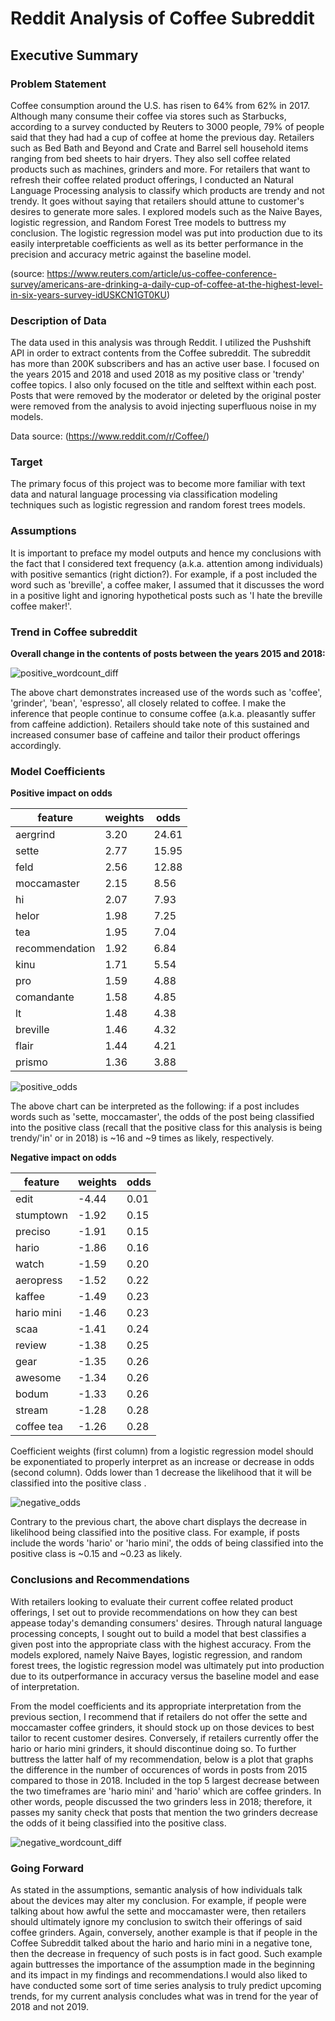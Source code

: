 # Reddit Analysis of Coffee Subreddit

## Executive Summary

### Problem Statement

Coffee consumption around the U.S. has risen to 64% from 62% in 2017. Although many consume their coffee via stores such as Starbucks, according to a survey conducted by Reuters to 3000 people, 79% of people said that they had had a cup of coffee at home the previous day. Retailers such as Bed Bath and Beyond and Crate and Barrel sell household items ranging from bed sheets to hair dryers. They also sell coffee related products such as machines, grinders and more. For retailers that want to refresh their coffee related product offerings, I conducted an Natural Language Processing analysis to classify which products are trendy and not trendy. It goes without saying that retailers should attune to customer's desires to generate more sales. I explored models such as the Naive Bayes, logistic regression, and Random Forest Tree models to buttress my conclusion. The logistic regression model was put into production due to its easily interpretable coefficients as well as its better performance in the precision and accuracy metric against the baseline model. <br> 

(source: https://www.reuters.com/article/us-coffee-conference-survey/americans-are-drinking-a-daily-cup-of-coffee-at-the-highest-level-in-six-years-survey-idUSKCN1GT0KU)

### Description of Data

The data used in this analysis was through Reddit. I utilized the Pushshift API in order to extract contents from the Coffee subreddit. The subreddit has more than 200K subscribers and has an active user base. I focused on the years 2015 and 2018 and used 2018 as my positive class or 'trendy' coffee topics.  I also only focused on the title and selftext within each post. Posts that were removed by the moderator or deleted by the original poster were removed from the analysis to avoid injecting superfluous noise in my models. <br>

Data source: (https://www.reddit.com/r/Coffee/)

### Target

The primary focus of this project was to become more familiar with text data and natural language processing via classification modeling techniques such as logistic regression and random forest trees models.

### Assumptions

It is important to preface my model outputs and hence my conclusions with the fact that I considered text frequency (a.k.a. attention among individuals) with positive semantics (right diction?). For example, if a post included the word such as 'breville', a coffee maker, I assumed that it discusses the word in a positive light and ignoring hypothetical posts such as 'I hate the breville coffee maker!'. <br>

### Trend in Coffee subreddit
**Overall change in the contents of posts between the years 2015 and 2018:**

![positive_wordcount_diff](./images/positive_wordcount_diff.png)

The above chart demonstrates increased use of the words such as 'coffee', 'grinder', 'bean', 'espresso', all closely related to coffee. I make the inference that people continue to consume coffee (a.k.a. pleasantly suffer from caffeine addiction). Retailers should take note of this sustained and increased consumer base of caffeine and tailor their product offerings accordingly. 

### Model Coefficients

**Positive impact on odds**

| feature | weights | odds |
| --- | --- | --- |
| aergrind | 3.20 |24.61|
| sette | 2.77 |15.95|
| feld | 2.56 |12.88|
| moccamaster | 2.15 |8.56|
| hi | 2.07 |7.93|
| helor | 1.98 |7.25|
| tea | 1.95 |7.04|
| recommendation | 1.92 |6.84|
| kinu | 1.71 |5.54|
| pro | 1.59 |4.88|
| comandante | 1.58 |4.85|
| lt | 1.48 |4.38|
| breville | 1.46 |4.32|
| flair | 1.44 |4.21|
| prismo | 1.36 |3.88|

![positive_odds](./images/positive_odds.png)

The above chart can be interpreted as the following: if a post includes words such as 'sette, moccamaster', the odds of the post being classified into the positive class  (recall that the positive class for this analysis is being trendy/'in' or in 2018) is ~16 and ~9 times as likely, respectively.

**Negative impact on odds**

| feature | weights | odds |
| --- | --- | --- |
| edit | -4.44 |0.01|
| stumptown | -1.92 |0.15|
| preciso | -1.91 |0.15|
| hario | -1.86 |0.16|
| watch | -1.59 |0.20|
| aeropress | -1.52 |0.22|
| kaffee | -1.49 |0.23|
| hario mini | -1.46 |0.23|
| scaa | -1.41 |0.24|
| review | -1.38 |0.25|
| gear | -1.35 |0.26|
| awesome | -1.34 |0.26|
| bodum | -1.33 |0.26|
| stream | -1.28 |0.28|
| coffee tea | -1.26 |0.28|

Coefficient weights (first column) from a logistic regression model should be exponentiated to properly interpret as an increase or decrease in odds (second column). Odds lower than 1 decrease the likelihood that it will be classified into the positive class .

![negative_odds](./images/negative_odds.png)

Contrary to the previous chart, the above chart displays the decrease in likelihood being classified into the positive class. For example, if posts include the words 'hario' or 'hario mini', the odds of being classified into the positive class is ~0.15 and ~0.23 as likely. 


### Conclusions and Recommendations

With retailers looking to evaluate their current coffee related product offerings, I set out to provide recommendations on how they can best appease today's demanding consumers' desires. Through natural language processing concepts, I sought out to build a model that best classifies a given post into the appropriate class with the highest accuracy. From the models explored, namely Naive Bayes, logistic regression, and random forest trees, the logistic regression model was ultimately put into production due to its outperformance in accuracy versus the baseline model and ease of interpretation.

From the model coefficients and its appropriate interpretation from the previous section, I recommend that if retailers do not offer the sette and moccamaster coffee grinders, it should stock up on those devices to best tailor to recent customer desires. Conversely, if retailers currently offer the hario or hario mini grinders, it should discontinue doing so. To further buttress the latter half of my recommendation, below is a plot that graphs the difference in the number of occurences of words in posts from 2015 compared to those in 2018. Included in the top 5 largest decrease between the two timeframes are 'hario mini' and 'hario' which are coffee grinders. In other words, people discussed the two grinders less in 2018; therefore, it passes my sanity check that posts that mention the two grinders decrease the odds of it being classified into the positive class.

![negative_wordcount_diff](./images/negative_wordcount_diff.png)

### Going Forward

As stated in the assumptions, semantic analysis of how individuals talk about the devices may alter my conclusion. For example, if people were talking about how awful the sette and moccamaster were, then retailers should ultimately ignore my conclusion to switch their offerings of said coffee grinders. Again, conversely, another example is that if people in the Coffee Subreddit talked about the hario and hario mini in a negative tone, then the decrease in frequency of such posts is in fact good. Such example again buttresses the importance of the assumption made in the beginning and its impact in my findings and recommendations.I would also liked to have conducted some sort of time series analysis to truly predict upcoming trends, for my current analysis concludes what was in trend for the year of 2018 and not 2019.
